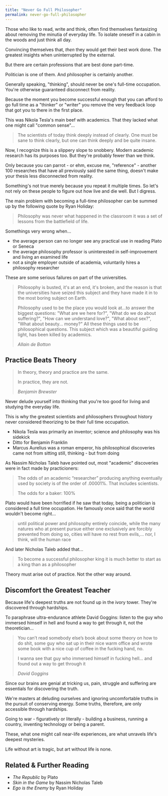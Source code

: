 ```yaml
---
title: "Never Go Full Philosopher"
permalink: never-go-full-philosopher
---
```


Those who like to read, write and think, often find themselves fantasizing about removing the minutia of everyday life. To isolate oneself in a cabin in the woods and just think all day.

Convincing themselves that, _then_ they would get their best work done. The greatest insights when uninterrupted by the external.

But there are certain professions that are best done part-time.

Politician is one of them. And philosopher is certainly another.

Generally speaking, "thinking", should never be one's full-time occupation. You're otherwise guaranteed disconnect from reality.

Because the moment you become successful enough that you can afford to go full time as a "thinker" or "writer" you remove the very feedback loop that got you to there in the first place.

This was Nikola Tesla's main beef with academics. That they lacked what one might call "common sense"...

> The scientists of today think deeply instead of clearly. One must be sane to think clearly, but one can think deeply and be quite insane.

Now, I recognize this is a slippery slope to snobbery. Modern academic research has its purposes too. But they're probably fewer than we think.

Only because you can parrot - or ehm, excuse me, "reference" - another 100 researches that have all previously said the same thing, doesn't make your thesis less disconnected from reality.

Something's not true merely because you repeat it multiple times. So let's not rely on these people to figure out how live and die well. But I digress.

The main problem with becoming a full-time philosopher can be summed up by the following quote by Ryan Holiday:

> Philosophy was never what happened in the classroom it was a set of lessons from the battlefield of life.

Somethings very wrong when...

* the average person can no longer see any practical use in reading Plato or Seneca
* the average philosophy professor is uninterested in self-improvement and living an examined life
* not a single employer outside of academia, voluntarily hires a philosophy researcher

These are some serious failures on part of the universities.

> Philosophy is busted, it's at an end, it's broken, and the reason is that the universities have seized this subject and they have made it in to the most boring subject on Earth.
> 
> Philosophy used to be the place you would look at...to answer the biggest questions: "What are we here for?", "What do we do about suffering?", "How can we understand love?", "What about sex?", "What about beauty... money?" All these things used to be philosophical questions. This subject which was a beautiful guiding light, has been killed by academics.
> 
> <cite>Allain de Botton</cite>

## Practice Beats Theory

> In theory, theory and practice are the same.
> 
> In practice, they are not.
> 
> <cite>Benjamin Brewster</cite>

Never delude yourself into thinking that you're too good for living and studying the everyday life.

This is why the greatest scientists and philosophers throughout history never considered theorizing to be their full time occupation.

* Nikola Tesla was primarily an inventor; science and philosophy was his sidekick
* Ditto for Benjamin Franklin
* Marcus Aurelius was a roman emperor, his philosophical discoveries came not from sitting still, thinking - but from doing

As Nassim Nicholas Taleb have pointed out, most "academic" discoveries were in fact made by practicioners:

> The odds of an academic “researcher” producing anything eventually used by society is of the order of .00001%. That includes scientists.
>
> The odds for a baker: 100%

Plato would have been horrified if he saw that today, being a politician is considered a full time occupation. He famously once said that the world wouldn't become right...

> until political power and philosophy entirely coincide, while the many natures who at present pursue either one exclusively are forcibly prevented from doing so, cities will have no rest from evils,... nor, I think, will the human race

And later Nicholas Taleb added that...

> To become a successful philosopher king it is much better to start as a king than as a philosopher

Theory must arise out of practice. Not the other way around.

## Discomfort the Greatest Teacher

Because life's deepest truths are not found up in the ivory tower. They're discovered through hardships.

To paraphrase ultra-endurance athlete David Goggins: listen to the guy who immersed himself in hell and found a way to get through it, not the theoretician...

> You can’t read somebody else’s book about some theory on how to do shit, some guy who sat up in their nice warm office and wrote some book with a nice cup of coffee in the fucking hand, no.
> 
> I wanna see that guy who immersed himself in fucking hell… and found out a way to get through it
> 
> <cite>David Goggins</cite>

Since our brains are genial at tricking us, pain, struggle and suffering are essentials for discovering the truth.  

We're masters at deluding ourselves and ignoring uncomfortable truths in the pursuit of conserving energy. Some truths, therefore, are only accessible through hardships.

Going to war - figuratively or literally - building a business, running a country, inventing technology or being a parent.

These, what one might call near-life experiences, are what unravels life's deepest mysteries.

Life without art is tragic, but art without life is none.

## Related & Further Reading

* *The Republic* by Plato
* *Skin in the Game* by Nassim Nicholas Taleb
* *Ego is the Enemy* by Ryan Holiday
